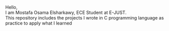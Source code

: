 Hello, 
<br />
I am Mostafa Osama Elsharkawy, ECE Student at E-JUST.
<br />
This repository includes the projects I wrote in C programming language as practice to apply what I learned
